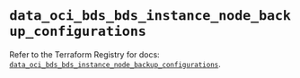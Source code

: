 # `data_oci_bds_bds_instance_node_backup_configurations`

Refer to the Terraform Registry for docs: [`data_oci_bds_bds_instance_node_backup_configurations`](https://registry.terraform.io/providers/hashicorp/oci/7.19.0/docs/data-sources/bds_bds_instance_node_backup_configurations).
